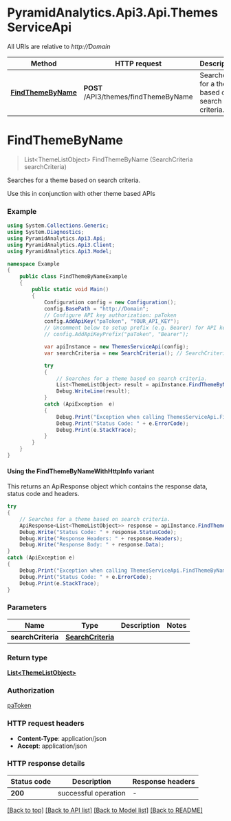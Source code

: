 # PyramidAnalytics.Api3.Api.ThemesServiceApi

All URIs are relative to *http://Domain*

| Method | HTTP request | Description |
|--------|--------------|-------------|
| [**FindThemeByName**](ThemesServiceApi.md#findthemebyname) | **POST** /API3/themes/findThemeByName | Searches for a theme based on search criteria. |

<a name="findthemebyname"></a>
# **FindThemeByName**
> List&lt;ThemeListObject&gt; FindThemeByName (SearchCriteria searchCriteria)

Searches for a theme based on search criteria.

Use this in conjunction with other theme based APIs

### Example
```csharp
using System.Collections.Generic;
using System.Diagnostics;
using PyramidAnalytics.Api3.Api;
using PyramidAnalytics.Api3.Client;
using PyramidAnalytics.Api3.Model;

namespace Example
{
    public class FindThemeByNameExample
    {
        public static void Main()
        {
            Configuration config = new Configuration();
            config.BasePath = "http://Domain";
            // Configure API key authorization: paToken
            config.AddApiKey("paToken", "YOUR_API_KEY");
            // Uncomment below to setup prefix (e.g. Bearer) for API key, if needed
            // config.AddApiKeyPrefix("paToken", "Bearer");

            var apiInstance = new ThemesServiceApi(config);
            var searchCriteria = new SearchCriteria(); // SearchCriteria | 

            try
            {
                // Searches for a theme based on search criteria.
                List<ThemeListObject> result = apiInstance.FindThemeByName(searchCriteria);
                Debug.WriteLine(result);
            }
            catch (ApiException  e)
            {
                Debug.Print("Exception when calling ThemesServiceApi.FindThemeByName: " + e.Message);
                Debug.Print("Status Code: " + e.ErrorCode);
                Debug.Print(e.StackTrace);
            }
        }
    }
}
```

#### Using the FindThemeByNameWithHttpInfo variant
This returns an ApiResponse object which contains the response data, status code and headers.

```csharp
try
{
    // Searches for a theme based on search criteria.
    ApiResponse<List<ThemeListObject>> response = apiInstance.FindThemeByNameWithHttpInfo(searchCriteria);
    Debug.Write("Status Code: " + response.StatusCode);
    Debug.Write("Response Headers: " + response.Headers);
    Debug.Write("Response Body: " + response.Data);
}
catch (ApiException e)
{
    Debug.Print("Exception when calling ThemesServiceApi.FindThemeByNameWithHttpInfo: " + e.Message);
    Debug.Print("Status Code: " + e.ErrorCode);
    Debug.Print(e.StackTrace);
}
```

### Parameters

| Name | Type | Description | Notes |
|------|------|-------------|-------|
| **searchCriteria** | [**SearchCriteria**](SearchCriteria.md) |  |  |

### Return type

[**List&lt;ThemeListObject&gt;**](ThemeListObject.md)

### Authorization

[paToken](../README.md#paToken)

### HTTP request headers

 - **Content-Type**: application/json
 - **Accept**: application/json


### HTTP response details
| Status code | Description | Response headers |
|-------------|-------------|------------------|
| **200** | successful operation |  -  |

[[Back to top]](#) [[Back to API list]](../README.md#documentation-for-api-endpoints) [[Back to Model list]](../README.md#documentation-for-models) [[Back to README]](../README.md)


